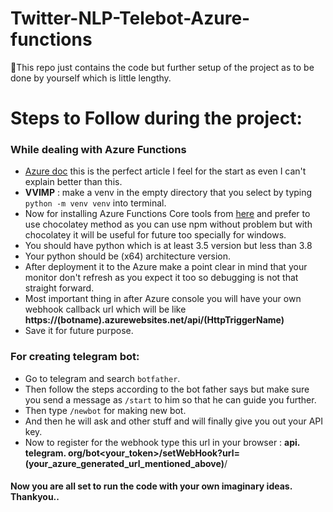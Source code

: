 # Twitter-NLP-Telebot-Azure-functions
🎉This repo just contains the code but further setup of the project as to be done by yourself which is little lengthy.

# Steps to Follow during the project:

###  While dealing with Azure Functions
- [Azure doc](#%20Twitter-NLP-Telebot-Azure-functions%20%F0%9F%8E%89This%20project%20contains%20my%20Demo%20during%20MSP%20meet%20on%20Azure%20Functions%20%20###%20Presentation%20link%20:%20https://bit.ly/2W3dMVx%E2%80%8B%20%20#%20Steps%20to%20Follow%20during%20the%20project:%20-%20Azure%20doc%5Bhttps://docs.microsoft.com/en-us/azure/azure-functions/functions-create-first-function-vs-code?pivots=programming-language-python%5D) this is the perfect article I feel for the start as even I can't explain better than this.
- **VVIMP** : make a venv in the empty directory that you select by typing `python -m venv venv` into terminal.
- Now for installing Azure Functions Core tools from [here](https://github.com/Azure/azure-functions-core-tools) and prefer to use chocolatey method as you can use npm without problem but with chocolatey it will be useful for future too specially for windows.
- You should have python which is at least 3.5 version but less than 3.8
- Your python should be (x64) architecture version.
- After deployment it to the Azure make a point clear in mind that your monitor don't refresh as you expect it too so debugging is not that straight forward.
- Most important thing in after Azure console you will have your own webhook callback url which will be like **https://(botname).azurewebsites.net/api/(HttpTriggerName)**
- Save it for future purpose.

### For creating telegram bot:
- Go to telegram and search `botfather`.
- Then follow the steps according to the bot father says but make sure you send a message as `/start` to him so that he can guide you further.
- Then type `/newbot` for making new bot.
- And then he will ask and other stuff and will finally give you out your API key.
- Now to register for the webhook type this url in your browser : 
**api. telegram. org/bot<your_token>/setWebHook?url=(your_azure_generated_url_mentioned_above)**/

#### Now you are all set to run the code with your own imaginary ideas. Thankyou..



